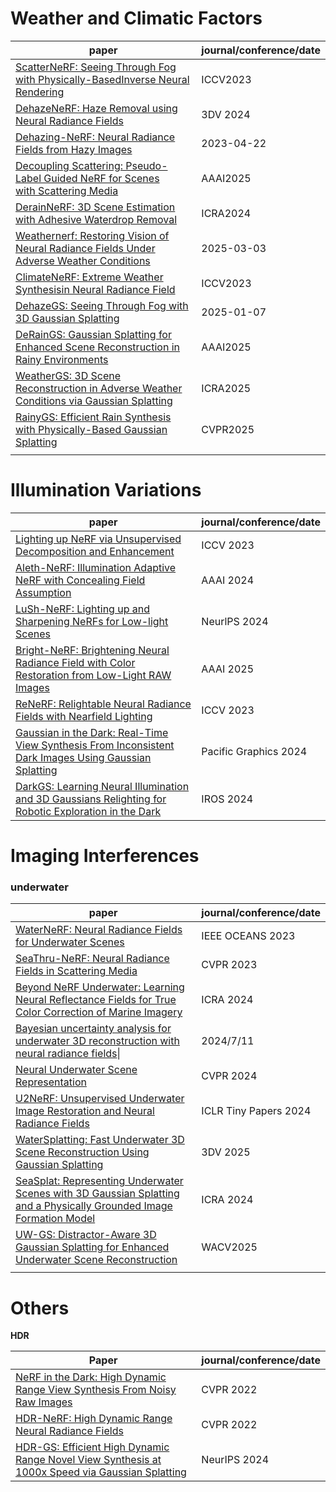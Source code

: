 # Weather and Climatic Factors

| paper                                                                                                                                          | journal/conference/date |
| ---------------------------------------------------------------------------------------------------------------------------------------------- | ----------------------- |
| [ScatterNeRF: Seeing Through Fog with Physically-BasedInverse Neural Rendering](https://light.princeton.edu/publication/scatternerf/)          | ICCV2023                |
| [DehazeNeRF: Haze Removal using Neural Radiance Fields](https://www.computationalimaging.org/publications/dehazenerf/)                         | 3DV 2024                |
| [Dehazing-NeRF: Neural Radiance Fields from Hazy Images](https://arxiv.org/abs/2304.11448)                                                     | 2023-04-22              |
| [Decoupling Scattering: Pseudo-Label Guided NeRF for Scenes with Scattering Media](https://ojs.aaai.org/index.php/AAAI/article/view/33088)<br> | AAAI2025                |
| [DerainNeRF: 3D Scene Estimation with Adhesive Waterdrop Removal](https://github.com/yunhaoli2020/DerainNeRF)                                  | ICRA2024                |
| [Weathernerf: Restoring Vision of Neural Radiance Fields Under Adverse Weather Conditions](https://github.com/C2022G/WeatherNeRF)              | 2025-03-03              |
| [ClimateNeRF: Extreme Weather Synthesisin Neural Radiance Field](https://climatenerf.github.io/)                                               | ICCV2023                |
| [DehazeGS: Seeing Through Fog with 3D Gaussian Splatting](https://dehazegs.github.io/)                                                         | 2025-01-07              |
| [DeRainGS: Gaussian Splatting for Enhanced Scene Reconstruction in Rainy Environments](https://deraings.github.io/)                            | AAAI2025                |
| [WeatherGS: 3D Scene Reconstruction in Adverse Weather Conditions via Gaussian Splatting](https://jumponthemoon.github.io/weather-gs/)         | ICRA2025                |
| [RainyGS: Efficient Rain Synthesis with Physically-Based Gaussian Splatting](https://pku-vcl-geometry.github.io/RainyGS/)                      | CVPR2025                |
|                                                                                                                                                |                         |

# Illumination Variations

| paper                                                                                                                                                                                                                | journal/conference/date |
| -------------------------------------------------------------------------------------------------------------------------------------------------------------------------------------------------------------------- | ----------------------- |
| [Lighting up NeRF via Unsupervised Decomposition and Enhancement](https://www.whyy.site/paper/llnerf)                                                                                                                | ICCV 2023               |
| [Aleth-NeRF: Illumination Adaptive NeRF with Concealing Field Assumption](https://cuiziteng.github.io/Aleth_NeRF_web/)                                                                                               | AAAI 2024               |
| [LuSh-NeRF: Lighting up and Sharpening NeRFs for Low-light Scenes](https://github.com/quzefan/LuSh-NeRF)                                                                                                             | NeurlPS 2024            |
| [Bright-NeRF: Brightening Neural Radiance Field with Color Restoration from Low-Light RAW Images](https://ojs.aaai.org/index.php/AAAI/article/view/32842)                                                            | AAAI 2025               |
| [ReNeRF: Relightable Neural Radiance Fields with Nearfield Lighting](https://openaccess.thecvf.com/content/ICCV2023/papers/Xu_ReNeRF_Relightable_Neural_Radiance_Fields_with_Nearfield_Lighting_ICCV_2023_paper.pdf) | ICCV 2023               |
| [Gaussian in the Dark: Real-Time View Synthesis From Inconsistent Dark Images Using Gaussian Splatting](https://github.com/yec22/Gaussian-DK)                                                                        | Pacific Graphics 2024   |
| [DarkGS: Learning Neural Illumination and 3D Gaussians Relighting for Robotic Exploration in the Dark](https://github.com/tyz1030/darkgs)                                                                            | IROS 2024               |

# Imaging Interferences

### underwater

| paper                                                                                                                                                   | journal/conference/date |
| ------------------------------------------------------------------------------------------------------------------------------------------------------- | ----------------------- |
| [WaterNeRF: Neural Radiance Fields for Underwater Scenes](https://arxiv.org/abs/2209.13091)                                                             | IEEE OCEANS 2023        |
| [SeaThru-NeRF: Neural Radiance Fields in Scattering Media](https://sea-thru-nerf.github.io/)                                                            | CVPR 2023               |
| [Beyond NeRF Underwater: Learning Neural Reflectance Fields for True Color Correction of Marine Imagery](https://github.com/tyz1030/neuralsea)          | ICRA 2024               |
| [Bayesian uncertainty analysis for underwater 3D reconstruction with neural radiance fields](https://arxiv.org/pdf/2407.08154)\|                        | 2024/7/11               |
| [Neural Underwater Scene Representation](https://freebutuselesssoul.github.io/uwnerf/)                                                                  | CVPR 2024               |
| [U2NeRF: Unsupervised Underwater Image Restoration and Neural Radiance Fields](https://arxiv.org/pdf/2411.16172)                                        | ICLR Tiny Papers 2024   |
| [WaterSplatting: Fast Underwater 3D Scene Reconstruction Using Gaussian Splatting](https://water-splatting.github.io/)                                  | 3DV 2025                |
| [SeaSplat: Representing Underwater Scenes with 3D Gaussian Splatting and a Physically Grounded Image Formation Model](https://arxiv.org/pdf/2409.17345) | ICRA 2024               |
| [UW-GS: Distractor-Aware 3D Gaussian Splatting for Enhanced Underwater Scene Reconstruction](https://github.com/WangHaoran16/UW-GS)                     | WACV2025                |
|                                                                                                                                                         |                         |


# Others

**HDR**

| Paper                                                                                                                                       | journal/conference/date |
| ------------------------------------------------------------------------------------------------------------------------------------------- | ----------------------- |
| [NeRF in the Dark: High Dynamic Range View Synthesis From Noisy Raw Images](https://bmild.github.io/rawnerf/)                               | CVPR 2022               |
| [HDR-NeRF: High Dynamic Range Neural Radiance Fields](https://xhuangcv.github.io/hdr-nerf/)                                                 | CVPR 2022               |
| [HDR-GS: Efficient High Dynamic Range Novel View Synthesis at 1000x Speed via Gaussian Splatting](https://github.com/caiyuanhao1998/HDR-GS) | NeurIPS 2024            |
